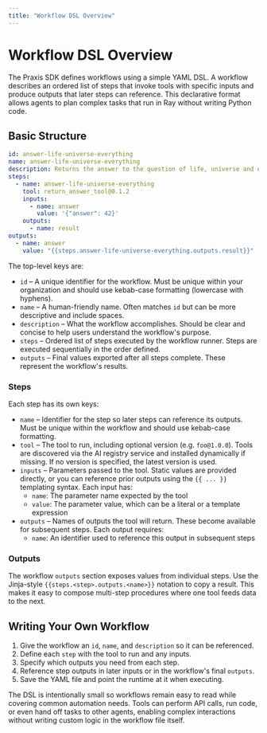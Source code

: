 ```yaml
---
title: "Workflow DSL Overview"
---
```


# Workflow DSL Overview

The Praxis SDK defines workflows using a simple YAML DSL. A workflow describes
an ordered list of steps that invoke tools with specific inputs and produce
outputs that later steps can reference. This declarative format allows agents to
plan complex tasks that run in Ray without writing Python code.

## Basic Structure

```yaml
id: answer-life-universe-everything
name: answer-life-universe-everything
description: Returns the answer to the question of life, universe and everything
steps:
  - name: answer-life-universe-everything
    tool: return_answer_tool@0.1.2
    inputs:
      - name: answer
        value: '{"answer": 42}'
    outputs:
      - name: result
outputs:
  - name: answer
    value: "{{steps.answer-life-universe-everything.outputs.result}}"
```

The top-level keys are:

- `id` – A unique identifier for the workflow. Must be unique within your organization and should use kebab-case formatting (lowercase with hyphens).
- `name` – A human-friendly name. Often matches `id` but can be more descriptive and include spaces.
- `description` – What the workflow accomplishes. Should be clear and concise to help users understand the workflow's purpose.
- `steps` – Ordered list of steps executed by the workflow runner. Steps are executed sequentially in the order defined.
- `outputs` – Final values exported after all steps complete. These represent the workflow's results.

### Steps

Each step has its own keys:

- `name` – Identifier for the step so later steps can reference its outputs. Must be unique within the workflow and should use kebab-case formatting.
- `tool` – The tool to run, including optional version (e.g. `foo@1.0.0`). Tools are discovered via the AI registry service and installed dynamically if missing. If no version is specified, the latest version is used.
- `inputs` – Parameters passed to the tool. Static values are provided directly,
  or you can reference prior outputs using the `{{ ... }}` templating syntax. Each input has:
  - `name`: The parameter name expected by the tool
  - `value`: The parameter value, which can be a literal or a template expression
- `outputs` – Names of outputs the tool will return. These become available for
  subsequent steps. Each output requires:
  - `name`: An identifier used to reference this output in subsequent steps

### Outputs

The workflow `outputs` section exposes values from individual steps. Use the
Jinja-style `{{steps.<step>.outputs.<name>}}` notation to copy a result. This
makes it easy to compose multi-step procedures where one tool feeds data to the
next.

## Writing Your Own Workflow

1. Give the workflow an `id`, `name`, and `description` so it can be referenced.
2. Define each `step` with the tool to run and any inputs.
3. Specify which outputs you need from each step.
4. Reference step outputs in later inputs or in the workflow's final `outputs`.
5. Save the YAML file and point the runtime at it when executing.

The DSL is intentionally small so workflows remain easy to read while covering
common automation needs. Tools can perform API calls, run code, or even hand off
tasks to other agents, enabling complex interactions without writing custom
logic in the workflow file itself.
